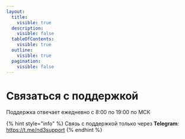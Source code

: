```yaml
---
layout:
  title:
    visible: true
  description:
    visible: false
  tableOfContents:
    visible: true
  outline:
    visible: true
  pagination:
    visible: false
---
```


# Связаться с поддержкой

Поддержка отвечает ежедневно с 8:00 по 19:00 по МСК

{% hint style="info" %}
Связь с поддержкой только через **Telegram**: https://t.me/nd3support
{% endhint %}
